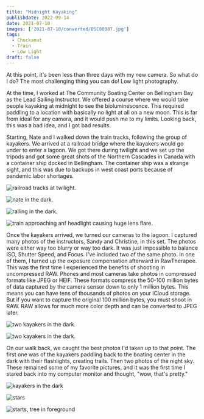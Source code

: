 ```yaml
---
title: "Midnight Kayaking"
publishdate: 2022-09-14
date: 2021-07-10
images: ['2021-07-10/converted/DSC00087.jpg']
tags:
  - Chuckanut
  - Train
  - Low Light
draft: false
---
```


At this point, it's been less than three days with my new camera.  So what do I do?  The most challenging thing you can do!  Low light photography.

At the time, I worked at The Community Boating Center on Bellingham Bay as the Lead Sailing Instructor.  We offered a course where we would take people kayaking at midnight to see the bioluminescence.  This required paddling to a location with basically no light at all on a new moon.  This is far from ideal for any camera, and it would push me to my limits.  Looking back, this was a bad idea, and I got bad results.

Starting, Nate and I walked down the train tracks, following the group of kayakers.  We arrived at a railroad bridge where the kayakers would go under to enter a lagoon.  We got there during twilight and we set up the tripods and got some great shots of the Northern Cascades in Canada with a container ship docked in Bellingham.  The container ship was a strange sight, and this was due to backups in west coast ports because of pandemic labor shortages.

![railroad tracks at twilight.](2021-07-10/converted/DSC00045.jpg)

![nate in the dark.](2021-07-10/converted/DSC00049.jpg)

![railing in the dark.](2021-07-10/converted/DSC00050.jpg)

![train approaching anf headlight causing huge lens flare.](2021-07-10/converted/DSC00076.jpg)

Once the kayakers arrived, we turned our cameras to the lagoon.  I captured many photos of the instructors, Sandy and Christine, in this set.  The photos were either way too blurry or way too dark.  It was just impossible to balance ISO, Shutter Speed, and Focus.  I've included two of the same photo.  In one of them, I turned up the exposure compensation afterward in RawTherapee.  This was the first time I experienced the benefits of shooting in uncompressed RAW.  Phones and most cameras take photos in compressed formats like JPEG or HEIF.  These formats compress the 50-100 million bytes of data captured by the camera sensor down to only 1 million bytes.  This means you can have tens of thousands of photos on your iCloud storage.  But if you want to capture the original 100 million bytes, you must shoot in RAW.  RAW allows for much more color depth and can be converted to JPEG later.

![two kayakers in the dark.](2021-07-10/converted/DSC00087.jpg)

![two kayakers in the dark.](2021-07-10/converted/DSC00087-1.jpg)

On our walk back, we caught the best photos I'd taken up to that point.  The first one was of the kayakers paddling back to the boating center in the dark with their flashlights, creating trails.  Then two photos of the night sky.  These remained some of my favorite pictures, and it was the first time I stared back into my computer monitor and thought, "wow, that's pretty."

![kayakers in the dark](2021-07-10/converted/DSC00108.jpg)

![stars](2021-07-10/converted/DSC00116.jpg)

![starts, tree in foreground](2021-07-10/converted/DSC00118.jpg)
